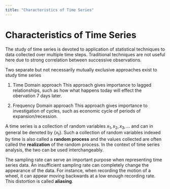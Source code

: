 ```yaml
---
title: "Characteristics of Time Series"
---
```


# Characteristics of Time Series

The study of time series is devoted to application of statistical techniques to data collected over multiple time steps. Traditional techniques are not useful here due to strong correlation between successive observations.

Two separate but not necessarily mutually exclusive approaches exist to study time series

1.  Time Domain approach
    This approach gives importance to lagged relationships, such as how what happens today will effect the obervation 7 days later.

2.  Frequency Domain approach
    This approach gives importance to investigation of cycles, such as economic cycle of periods of expansion/recession.

A time series is a collection of random variables $x_{1}, x_{2}, x_{3}, \ldots$ and can in general be denoted by $\{x_{t}\}$. Such a collection of random variables indexed by time is also called a **random process** and the values collected are often called the **realization** of the random process. In the context of time series analysis, the two can be used interchangeably.


The sampling rate can serve an important purpose when representing time series data. An insufficient sampling rate can completely change the appearance of the data. For instance, when recording the motion of a wheel, it can appear moving backwards at a low enough recording rate. This distortion is called **aliasing**.
